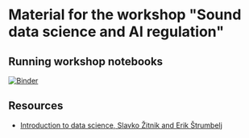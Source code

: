 # Material for the workshop "Sound data science and AI regulation"

## Running workshop notebooks

[![Binder](https://mybinder.org/badge_logo.svg)](https://mybinder.org/v2/gh/munichpavel/ai-act-sound-data-science/add-eda-notebook?urlpath=%2Fdoc%2Ftree%2Fnotebooks%2Feda-completed.ipynb)

## Resources

* [Introduction to data science, Slavko Žitnik and Erik Štrumbelj](https://fri-datascience.github.io/course_ids/handbook/)